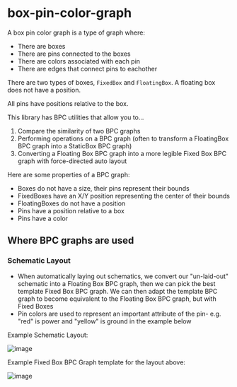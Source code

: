 # box-pin-color-graph

A box pin color graph is a type of graph where:

- There are boxes
- There are pins connected to the boxes
- There are colors associated with each pin
- There are edges that connect pins to eachother

There are two types of boxes, `FixedBox` and `FloatingBox`. A
floating box does not have a position.

All pins have positions relative to the box.

This library has BPC utilities that allow you to...

1. Compare the similarity of two BPC graphs
2. Performing operations on a BPC graph (often to transform a FloatingBox BPC graph into a StaticBox BPC graph)
3. Converting a Floating Box BPC graph into a more legible Fixed Box BPC graph with force-directed auto layout

Here are some properties of a BPC graph:

- Boxes do not have a size, their pins represent their bounds
- FixedBoxes have an X/Y position representing the center of their bounds
- FloatingBoxes do not have a position
- Pins have a position relative to a box
- Pins have a color

## Where BPC graphs are used

### Schematic Layout

- When automatically laying out schematics, we convert our "un-laid-out" schematic into
  a Floating Box BPC graph, then we can pick the best template Fixed Box BPC graph. We
  can then adapt the template BPC graph to become equivalent to the Floating Box BPC graph,
  but with Fixed Boxes
- Pin colors are used to represent an important attribute of the pin- e.g. "red" is power and "yellow" is
  ground in the example below

Example Schematic Layout:

![image](https://github.com/user-attachments/assets/2efa5e6f-b0ba-478f-8cb8-361db267fab4)

Example Fixed Box BPC Graph template for the layout above:

![image](https://github.com/user-attachments/assets/2a5b543b-32e5-4d25-bcc5-f02845e60a9e)



